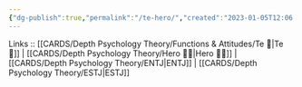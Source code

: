 ```yaml
---
{"dg-publish":true,"permalink":"/te-hero/","created":"2023-01-05T12:06:08.503+01:00","updated":"2023-02-26T16:43:17.239+01:00"}
---
```


Links :: [[CARDS/Depth Psychology Theory/Functions & Attitudes/Te 🏹\|Te 🏹]] | [[CARDS/Depth Psychology Theory/Hero 🦸‍♂️\|Hero 🦸‍♂️]] | [[CARDS/Depth Psychology Theory/ENTJ\|ENTJ]] | [[CARDS/Depth Psychology Theory/ESTJ\|ESTJ]]
